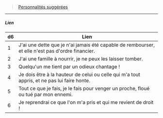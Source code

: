 ﻿---
!PersonalityLinkItem
Table: >+
  |d6|Lien|

  |---|---|

  |1|J'ai une dette que je n'ai jamais été capable de <!--br-->rembourser, et elle n'est pas d'ordre financier.|

  |2|J'ai une famille à nourrir, je ne peux les laisser <!--br-->tomber.|

  |3|Quelqu'un me tient par un odieux chantage !|

  |4|Je dois être à la hauteur de celui ou celle qui <!--br-->m'a tout appris, et ne pas lui faire honte.|

  |5|Tout ce que je fais, je le fais pour venger un <!--br-->proche, floué ou tué par mon ennemi.|

  |6|Je reprendrai ce que l'on m'a pris et qui me <!--br-->revient de droit !|

Id: background_crapule_hd.md#lien
ParentLink: background_crapule_hd.md#personnalités-suggérées
Name: Lien
ParentName: Personnalités suggérées
NameLevel: 5
Attributes: {}
AttributesDictionary: >+
  {}

---
> [Personnalités suggérées](hd_background_crapule_personnalites_suggerees.md)

---

##### Lien

|d6|Lien|
|---|---|
|1|J'ai une dette que je n'ai jamais été capable de rembourser, et elle n'est pas d'ordre financier.|
|2|J'ai une famille à nourrir, je ne peux les laisser tomber.|
|3|Quelqu'un me tient par un odieux chantage !|
|4|Je dois être à la hauteur de celui ou celle qui m'a tout appris, et ne pas lui faire honte.|
|5|Tout ce que je fais, je le fais pour venger un proche, floué ou tué par mon ennemi.|
|6|Je reprendrai ce que l'on m'a pris et qui me revient de droit !|


